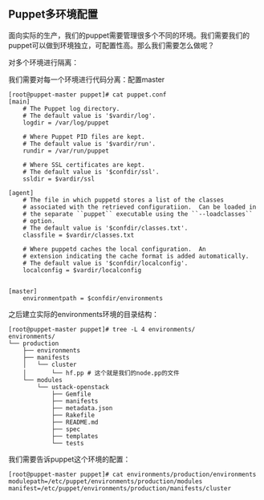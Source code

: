 ## Puppet多环境配置

面向实际的生产，我们的puppet需要管理很多个不同的环境。我们需要我们的puppet可以做到环境独立，可配置性高。那么我们需要怎么做呢？

对多个环境进行隔离：

我们需要对每一个环境进行代码分离：配置master

    [root@puppet-master puppet]# cat puppet.conf
    [main]
        # The Puppet log directory.
        # The default value is '$vardir/log'.
        logdir = /var/log/puppet

        # Where Puppet PID files are kept.
        # The default value is '$vardir/run'.
        rundir = /var/run/puppet

        # Where SSL certificates are kept.
        # The default value is '$confdir/ssl'.
        ssldir = $vardir/ssl

    [agent]
        # The file in which puppetd stores a list of the classes
        # associated with the retrieved configuratiion.  Can be loaded in
        # the separate ``puppet`` executable using the ``--loadclasses``
        # option.
        # The default value is '$confdir/classes.txt'.
        classfile = $vardir/classes.txt

        # Where puppetd caches the local configuration.  An
        # extension indicating the cache format is added automatically.
        # The default value is '$confdir/localconfig'.
        localconfig = $vardir/localconfig


    [master]
        environmentpath = $confdir/environments

之后建立实际的environments环境的目录结构：

```
[root@puppet-master puppet]# tree -L 4 environments/
environments/
└── production
    ├── environments
    ├── manifests
    │   └── cluster
    │       └── hf.pp # 这个就是我们的node.pp的文件
    └── modules
        └── ustack-openstack
            ├── Gemfile
            ├── manifests
            ├── metadata.json
            ├── Rakefile
            ├── README.md
            ├── spec
            ├── templates
            └── tests
```

我们需要告诉puppet这个环境的配置：

```
[root@puppet-master puppet]# cat environments/production/environments
modulepath=/etc/puppet/environments/production/modules
manifest=/etc/puppet/environments/production/manifests/cluster
```



